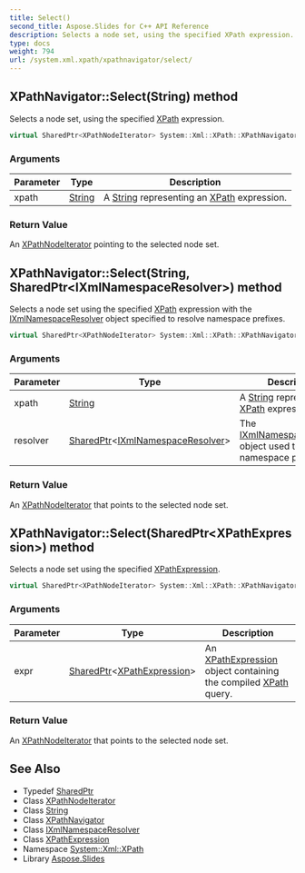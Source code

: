 ```yaml
---
title: Select()
second_title: Aspose.Slides for C++ API Reference
description: Selects a node set, using the specified XPath expression.
type: docs
weight: 794
url: /system.xml.xpath/xpathnavigator/select/
---
```

## XPathNavigator::Select(String) method


Selects a node set, using the specified [XPath](../../) expression.

```cpp
virtual SharedPtr<XPathNodeIterator> System::Xml::XPath::XPathNavigator::Select(String xpath)
```


### Arguments

| Parameter | Type | Description |
| --- | --- | --- |
| xpath | [String](../../../system/string/) | A [String](../../../system/string/) representing an [XPath](../../) expression. |

### Return Value

An [XPathNodeIterator](../../xpathnodeiterator/) pointing to the selected node set.

## XPathNavigator::Select(String, SharedPtr\<IXmlNamespaceResolver\>) method


Selects a node set using the specified [XPath](../../) expression with the [IXmlNamespaceResolver](../../../system.xml/ixmlnamespaceresolver/) object specified to resolve namespace prefixes.

```cpp
virtual SharedPtr<XPathNodeIterator> System::Xml::XPath::XPathNavigator::Select(String xpath, SharedPtr<IXmlNamespaceResolver> resolver)
```


### Arguments

| Parameter | Type | Description |
| --- | --- | --- |
| xpath | [String](../../../system/string/) | A [String](../../../system/string/) representing an [XPath](../../) expression. |
| resolver | [SharedPtr](../../../system/sharedptr/)\<[IXmlNamespaceResolver](../../../system.xml/ixmlnamespaceresolver/)\> | The [IXmlNamespaceResolver](../../../system.xml/ixmlnamespaceresolver/) object used to resolve namespace prefixes. |

### Return Value

An [XPathNodeIterator](../../xpathnodeiterator/) that points to the selected node set.

## XPathNavigator::Select(SharedPtr\<XPathExpression\>) method


Selects a node set using the specified [XPathExpression](../../xpathexpression/).

```cpp
virtual SharedPtr<XPathNodeIterator> System::Xml::XPath::XPathNavigator::Select(SharedPtr<XPathExpression> expr)
```


### Arguments

| Parameter | Type | Description |
| --- | --- | --- |
| expr | [SharedPtr](../../../system/sharedptr/)\<[XPathExpression](../../xpathexpression/)\> | An [XPathExpression](../../xpathexpression/) object containing the compiled [XPath](../../) query. |

### Return Value

An [XPathNodeIterator](../../xpathnodeiterator/) that points to the selected node set.

## See Also

* Typedef [SharedPtr](../../../system/sharedptr/)
* Class [XPathNodeIterator](../../xpathnodeiterator/)
* Class [String](../../../system/string/)
* Class [XPathNavigator](../)
* Class [IXmlNamespaceResolver](../../../system.xml/ixmlnamespaceresolver/)
* Class [XPathExpression](../../xpathexpression/)
* Namespace [System::Xml::XPath](../../)
* Library [Aspose.Slides](../../../)